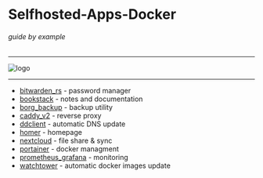 # Selfhosted-Apps-Docker

###### guide by example

---

![logo](https://i.imgur.com/u5LH0jI.png)

---

* [bitwarden_rs](bitwarden_rs/) - password manager
* [bookstack](bookstack/) - notes and documentation
* [borg_backup](borg_backup/) - backup utility
* [caddy_v2](caddy_v2/) - reverse proxy
* [ddclient](ddclient/) - automatic DNS update
* [homer](homer/) - homepage
* [nextcloud](nextcloud/) - file share & sync
* [portainer](portainer/) - docker managment
* [prometheus_grafana](prometheus_grafana/) - monitoring
* [watchtower](watchtower/) - automatic docker images update

